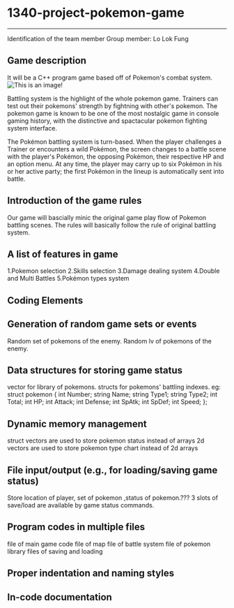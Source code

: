 # 1340-project-pokemon-game
------


Identification of the team member
  Group member: Lo Lok Fung
  
  
Game description
-- 
It will be a C++ program game based off of Pokemon's combat system.
![This is an image](https://static.wikia.nocookie.net/essentialsdocs/images/7/70/Battle.png/revision/latest?cb=20190219202514)!

Battling system is the highlight of the whole pokemon game. Trainers can test out their pokemons' strength by fightning with other's pokemon. The pokemon game is known to be one of the most nostalgic game in console gaming history, with the distinctive and spactacular pokemon fighting system interface.


The Pokémon battling system is turn-based. When the player challenges a Trainer or encounters a wild Pokémon, the screen changes to a battle scene with the player's Pokémon, the opposing Pokémon, their respective HP and an option menu. At any time, the player may carry up to six Pokémon in his or her active party; the first Pokémon in the lineup is automatically sent into battle. 




Introduction of the game rules
--
Our game will bascially minic the original game play flow of Pokemon battling scenes. The rules will basically follow the rule of original battling system.

A list of features in game
-- 
1.Pokemon selection
2.Skills selection
3.Damage dealing system
4.Double and Multi Battles
5.Pokémon types system

Coding Elements
-- 
Generation of random game sets or events
--
Random set of pokemons of the enemy.
Random lv of pokemons of the enemy.

Data structures for storing game status
--
vector for library of pokemons.
structs for pokemons' battling indexes. 
eg:
struct pokemon {
  int Number;
  string Name;
  string Type1;
  string Type2;
  int Total;
  int HP;
  int Attack;
  int Defense;
  int SpAtk;
  int SpDef;
  int Speed;
};  

Dynamic memory management
-- 
struct vectors are used to store pokemon status instead of arrays
2d vectors are used to store pokemon type chart instead of 2d arrays

File input/output (e.g., for loading/saving game status)
--
Store location of player, set of pokemon ,status of pokemon.???
3 slots of save/load are available by game status commands.

Program codes in multiple files
-- 
file of main game code
file of map
file of battle system
file of pokemon library
files of saving and loading

Proper indentation and naming styles
--

In-code documentation
--
